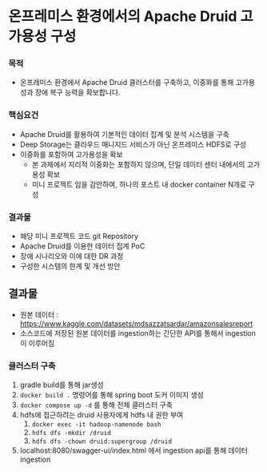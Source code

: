# 온프레미스 환경에서의 Apache Druid 고가용성 구성

### 목적

- 온프레미스 환경에서 Apache Druid 클러스터를 구축하고, 이중화를 통해 고가용성과 장애 복구 능력을 확보합니다.

### 핵심요건

- Apache Druid를 활용하여 기본적인 데이터 집계 및 분석 시스템을 구축
- Deep Storage는 클라우드 매니지드 서비스가 아닌 온프레미스 HDFS로 구성
- 이중화를 포함하여 고가용성을 확보
    - 본 과제에서 지리적 이중화는 포함하지 않으며, 단일 데이터 센터 내에서의 고가용성 확보
    - 미니 프로젝트 임을 감안하여, 하나의 포스트 내 docker container N개로 구성

### 결과물

- 해당 미니 프로젝트 코드 git Repository
- Apache Druid를 이용한 데이터 집계 PoC
- 장애 시나리오와 이에 대한 DR 과정
- 구성한 시스템의 한계 및 개선 방안

## 결과물

- 원본 데이터 : https://www.kaggle.com/datasets/mdsazzatsardar/amazonsalesreport
- 소스코드에 저장된 원본 데이터를 ingestion하는 간단한 API를 통해서 ingestion이 이루어짐

### 클러스터 구축

1. gradle build를 통해 jar생성
2. `docker build .` 명령어를 통해 spring boot 도커 이미지 생성
3. `docker compose up -d` 를 통해 전체 클러스터 구축
4. hdfs에 접근하려는 druid 사용자에게 hdfs 내 권한 부여
    1. `docker exec -it hadoop-namenode bash`
    2. `hdfs dfs -mkdir /druid`
    3. `hdfs dfs -chown druid:supergroup /druid`
5. localhost:8080/swagger-ui/index.html 에서 ingestion api를 통해 데이터 ingestion